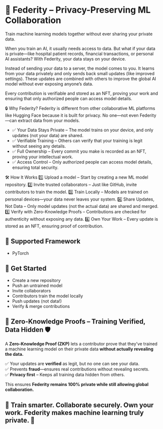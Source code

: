 # 🚀 Federity – Privacy-Preserving ML Collaboration
Train machine learning models together without ever sharing your private data.

When you train an AI, it usually needs access to data. But what if your data is private—like hospital patient records, financial transactions, or personal AI assistants? With Federity, your data stays on your device.

Instead of sending your data to a server, the model comes to you. It learns from your data privately and only sends back small updates (like improved settings). These updates are combined with others to improve the global AI model without ever exposing anyone’s data.

Every contribution is verifiable and stored as an NFT, proving your work and ensuring that only authorized people can access model details.

🔒 Why Federity?
Federity is different from other collaborative ML platforms like Hugging Face because it is built for privacy. No one—not even Federity—can extract data from your models.

- ✅ Your Data Stays Private – The model trains on your device, and only updates (not your data) are shared.
- ✅ Verifiable Training – Others can verify that your training is legit without seeing any details.
- ✅ Full Ownership – Every commit you make is recorded as an NFT, proving your intellectual work.
- ✅ Access Control – Only authorized people can access model details, ensuring total security.

🛠 How It Works
1️⃣ Upload a model – Start by creating a new ML model repository.
2️⃣ Invite trusted collaborators – Just like GitHub, invite contributors to train the model.
3️⃣ Train Locally – Models are trained on personal devices—your data never leaves your system.
4️⃣ Share Updates, Not Data – Only model updates (not the actual data) are shared and merged.
5️⃣ Verify with Zero-Knowledge Proofs – Contributions are checked for authenticity without exposing any data.
6️⃣ Own Your Work – Every update is stored as an NFT, ensuring proof of contribution.

## 🔗 Supported Framework
- PyTorch

## 🚀 Get Started
- Create a new repository
- Push an untrained model
- Invite collaborators
- Contributors train the model locally
- Push updates (not data!)
- Verify & merge contributions

## 🔐 Zero-Knowledge Proofs – Training Verified, Data Hidden 🛡️  

A **Zero-Knowledge Proof (ZKP)** lets a contributor prove that they’ve trained a machine learning model on their private data **without actually revealing the data.**  

✅ Your updates are **verified** as legit, but no one can see your data.  
✅ Prevents **fraud**—ensures real contributions without revealing secrets.  
✅ **Privacy first** – Keeps all training data hidden from others.  

This ensures **Federity remains 100% private while still allowing global collaboration.**  

## 🔹 Train smarter. Collaborate securely. Own your work. Federity makes machine learning truly private. 🚀


